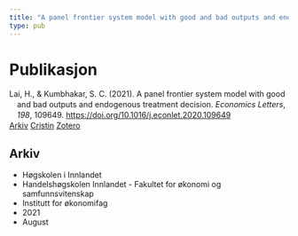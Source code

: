 ```yaml
---
title: "A panel frontier system model with good and bad outputs and endogenous treatment decision"
type: pub
---
```

<h1>Publikasjon</h1>
<article id="csl-bib-container-V6FBTKZW" class="csl-bib-container">
  <div class="csl-bib-body" style="line-height: 1.35; padding-left: 1em; text-indent:-1em;">
  <div class="csl-entry">Lai, H., &amp; Kumbhakar, S. C. (2021). A panel frontier system model with good and bad outputs and endogenous treatment decision. <i>Economics Letters</i>, <i>198</i>, 109649. <a href="https://doi.org/10.1016/j.econlet.2020.109649">https://doi.org/10.1016/j.econlet.2020.109649</a></div>
</div>
  <div class="csl-bib-buttons">
    <a href="#taxonomy-article-V6FBTKZW" class="csl-bib-button">Arkiv</a>
    <a href="https://app.cristin.no/results/show.jsf?id=1923731" alt="Cristin URL" class="csl-bib-button">Cristin</a>
    <a href="http://zotero.org/groups/5022929/items/V6FBTKZW" alt="Zotero URL" class="csl-bib-button">Zotero</a>
  </div>
  <div id="csl-bib-meta-container-V6FBTKZW"></div>
</article>
<div id="csl-bib-meta-V6FBTKZW" class="csl-bib-meta">
  <article id="taxonomy-article-V6FBTKZW" class="taxonomy-article">
    <h1>Arkiv</h1>
    <ul>
      <li>Høgskolen i Innlandet</li>
      <li>Handelshøgskolen Innlandet - Fakultet for økonomi og samfunnsvitenskap</li>
      <li>Institutt for økonomifag</li>
      <li>2021</li>
      <li>August</li>
    </ul>
  </article>
</div>
